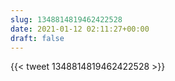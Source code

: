 ```yaml
---
slug: 1348814819462422528
date: 2021-01-12 02:11:27+00:00
draft: false
---
```


{{< tweet 1348814819462422528 >}}
